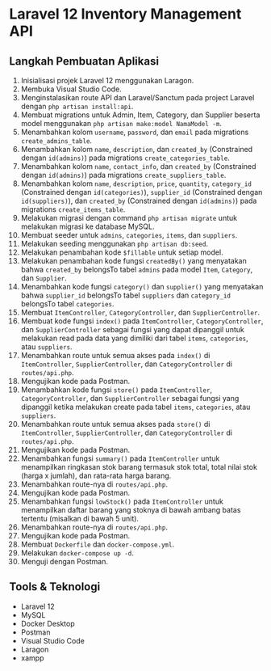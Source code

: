 # Laravel 12 Inventory Management API

## Langkah Pembuatan Aplikasi

1. Inisialisasi projek Laravel 12 menggunakan Laragon.
2. Membuka Visual Studio Code.
3. Menginstalasikan route API dan Laravel/Sanctum pada project Laravel dengan `php artisan install:api`.
4. Membuat migrations untuk Admin, Item, Category, dan Supplier beserta model menggunakan `php artisan make:model NamaModel -m`.
5. Menambahkan kolom `username`, `password`, dan `email` pada migrations `create_admins_table`.
6. Menambahkan kolom `name`, `description`, dan `created_by` (Constrained dengan `id(admins)`) pada migrations `create_categories_table`.
7. Menambahkan kolom `name`, `contact_info`, dan `created_by` (Constrained dengan `id(admins)`) pada migrations `create_suppliers_table`.
8. Menambahkan kolom `name`, `description`, `price`, `quantity`, `category_id` (Constrained dengan `id(categories)`), `supplier_id` (Constrained dengan `id(suppliers)`), dan `created_by` (Constrained dengan `id(admins)`) pada migrations `create_items_table`.
9. Melakukan migrasi dengan command `php artisan migrate` untuk melakukan migrasi ke database MySQL.
10. Membuat seeder untuk `admins`, `categories`, `items`, dan `suppliers`.
11. Melakukan seeding menggunakan `php artisan db:seed`.
12. Melakukan penambahan kode `$fillable` untuk setiap model.
13. Melakukan penambahan kode fungsi `createdBy()` yang menyatakan bahwa `created_by` belongsTo tabel `admins` pada model `Item`, `Category`, dan `Supplier`.
14. Menambahkan kode fungsi `category()` dan `supplier()` yang menyatakan bahwa `supplier_id` belongsTo tabel `suppliers` dan `category_id` belongsTo tabel `categories`.
15. Membuat `ItemController`, `CategoryController`, dan `SupplierController`.
16. Membuat kode fungsi `index()` pada `ItemController`, `CategoryController`, dan `SupplierController` sebagai fungsi yang dapat dipanggil untuk melakukan read pada data yang dimiliki dari tabel `items`, `categories`, atau `suppliers`.
17. Menambahkan route untuk semua akses pada `index()` di `ItemController`, `SupplierController`, dan `CategoryController` di `routes/api.php`.
18. Mengujikan kode pada Postman.
19. Menambahkan kode fungsi `store()` pada `ItemController`, `CategoryController`, dan `SupplierController` sebagai fungsi yang dipanggil ketika melakukan create pada tabel `items`, `categories`, atau `suppliers`.
20. Menambahkan route untuk semua akses pada `store()` di `ItemController`, `SupplierController`, dan `CategoryController` di `routes/api.php`.
21. Mengujikan kode pada Postman.
22. Menambahkan fungsi `summary()` pada `ItemController` untuk menampilkan ringkasan stok barang termasuk stok total, total nilai stok (harga x jumlah), dan rata-rata harga barang.
23. Menambahkan route-nya di `routes/api.php`.
24. Mengujikan kode pada Postman.
25. Menambahkan fungsi `lowStock()` pada `ItemController` untuk menampilkan daftar barang yang stoknya di bawah ambang batas tertentu (misalkan di bawah 5 unit).
26. Menambahkan route-nya di `routes/api.php`.
27. Mengujikan kode pada Postman.
28. Membuat `Dockerfile` dan `docker-compose.yml`.
29. Melakukan `docker-compose up -d`.
30. Menguji dengan Postman.

## Tools & Teknologi

- Laravel 12
- MySQL
- Docker Desktop
- Postman
- Visual Studio Code
- Laragon
- xampp

